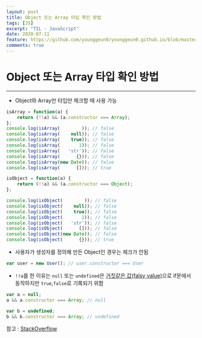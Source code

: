 ```yaml
---
layout: post
title: Object 또는 Array 타입 확인 방법
tags: [JS]
excerpt: "TIL - JavaScript"
date: 2020-07-11
feature: https://github.com/younggeun0/younggeun0.github.io/blob/master/_posts/img/til/til.png?raw=true
comments: true
---
```

 
# Object 또는 Array 타입 확인 방법

---

* Object와 Array만 타입만 체크할 때 사용 가능

```javascript
isArray = function(a) {
    return (!!a) && (a.constructor === Array);
};
console.log(isArray(        )); // false
console.log(isArray(    null)); // false
console.log(isArray(    true)); // false
console.log(isArray(       1)); // false
console.log(isArray(   'str')); // false
console.log(isArray(      {})); // false
console.log(isArray(new Date)); // false
console.log(isArray(      [])); // true

isObject = function(a) {
    return (!!a) && (a.constructor === Object);
};

console.log(isObject(        )); // false
console.log(isObject(    null)); // false
console.log(isObject(    true)); // false
console.log(isObject(       1)); // false
console.log(isObject(   'str')); // false
console.log(isObject(      [])); // false
console.log(isObject(new Date)); // false
console.log(isObject(      {})); // true
```

* 사용자가 생성자를 정의해 만든 Object인 경우는 체크가 안됨

```javascript
var user = new User(); // user.constructor === User
```

* `!!a`를 한 이유는 `null` 또는 `undefined`은 [거짓같은 값(falsy value)](https://developer.mozilla.org/ko/docs/Glossary/Falsy)으로 if문에서 동작하지만 `true`,`false`로 기록되기 위함

```javascript
var a = null;
a && a.constructor === Array; // null

var b = undefined;
b && b.constructor === Array; // undefined
```

참고 : [StackOverflow](https://stackoverflow.com/questions/8834126/how-to-efficiently-check-if-variable-is-array-or-object-in-nodejs-v8)

